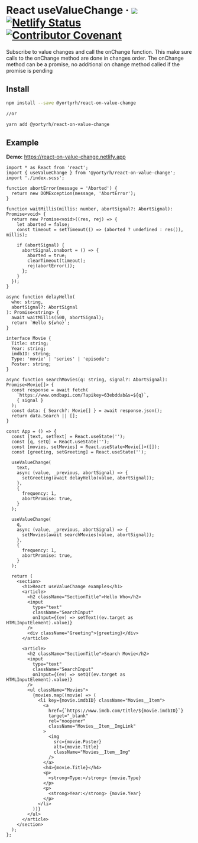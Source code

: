 # React useValueChange &middot; ![](https://github.com/yortyrh/react-on-value-change/actions/workflows/main.yml/badge.svg) [![Netlify Status](https://api.netlify.com/api/v1/badges/1034341c-71c4-4034-8562-d79f383fb2e0/deploy-status)](https://www.netlify.com) [![Contributor Covenant](https://img.shields.io/badge/Contributor%20Covenant-2.1-4baaaa.svg)](CODE_OF_CONDUCT.md)

Subscribe to value changes and call the onChange function.
This make sure calls to the onChange method are done in changes order.
The onChange method can be a promise, no additional on change method called if the promise is pending

## Install

```bash
npm install --save @yortyrh/react-on-value-change

//or

yarn add @yortyrh/react-on-value-change
```

## Example

**Demo:** https://react-on-value-change.netlify.app
```tsx
import * as React from 'react';
import { useValueChange } from '@yortyrh/react-on-value-change';
import './index.scss';

function abortError(message = 'Aborted') {
  return new DOMException(message, 'AbortError');
}

function waitMillis(millis: number, abortSignal?: AbortSignal): Promise<void> {
  return new Promise<void>((res, rej) => {
    let aborted = false;
    const timeout = setTimeout(() => (aborted ? undefined : res()), millis);

    if (abortSignal) {
      abortSignal.onabort = () => {
        aborted = true;
        clearTimeout(timeout);
        rej(abortError());
      };
    }
  });
}

async function delayHello(
  who: string,
  abortSignal?: AbortSignal
): Promise<string> {
  await waitMillis(500, abortSignal);
  return `Hello ${who}`;
}

interface Movie {
  Title: string;
  Year: string;
  imdbID: string;
  Type: 'movie' | 'series' | 'episode';
  Poster: string;
}

async function searchMovies(q: string, signal?: AbortSignal): Promise<Movie[]> {
  const response = await fetch(
    `https://www.omdbapi.com/?apikey=63ebddab&s=${q}`,
    { signal }
  );
  const data: { Search?: Movie[] } = await response.json();
  return data.Search || [];
}

const App = () => {
  const [text, setText] = React.useState('');
  const [q, setQ] = React.useState('');
  const [movies, setMovies] = React.useState<Movie[]>([]);
  const [greeting, setGreeting] = React.useState('');

  useValueChange(
    text,
    async (value, _previous, abortSignal) => {
      setGreeting(await delayHello(value, abortSignal));
    },
    {
      frequency: 1,
      abortPromise: true,
    }
  );

  useValueChange(
    q,
    async (value, _previous, abortSignal) => {
      setMovies(await searchMovies(value, abortSignal));
    },
    {
      frequency: 1,
      abortPromise: true,
    }
  );

  return (
    <section>
      <h1>React useValueChange examples</h1>
      <article>
        <h2 className="SectionTitle">Hello Who</h2>
        <input
          type="text"
          className="SearchInput"
          onInput={(ev) => setText((ev.target as HTMLInputElement).value)}
        />
        <div className="Greeting">{greeting}</div>
      </article>

      <article>
        <h2 className="SectionTitle">Search Movie</h2>
        <input
          type="text"
          className="SearchInput"
          onInput={(ev) => setQ((ev.target as HTMLInputElement).value)}
        />
        <ul className="Movies">
          {movies.map((movie) => (
            <li key={movie.imdbID} className="Movies__Item">
              <a
                href={`https://www.imdb.com/title/${movie.imdbID}`}
                target="_blank"
                rel="noopener"
                className="Movies__Item__ImgLink"
              >
                <img
                  src={movie.Poster}
                  alt={movie.Title}
                  className="Movies__Item__Img"
                />
              </a>
              <h4>{movie.Title}</h4>
              <p>
                <strong>Type:</strong> {movie.Type}
              </p>
              <p>
                <strong>Year:</strong> {movie.Year}
              </p>
            </li>
          ))}
        </ul>
      </article>
    </section>
  );
};
```
